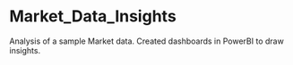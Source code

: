 # Market_Data_Insights
Analysis of a sample Market data. Created dashboards in PowerBI to draw insights.
